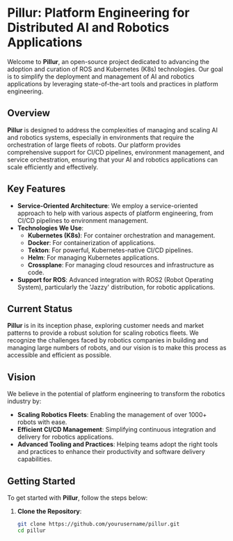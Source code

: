 # Pillur: Platform Engineering for Distributed AI and Robotics Applications

Welcome to **Pillur**, an open-source project dedicated to advancing the adoption and curation of ROS and Kubernetes (K8s) technologies. Our goal is to simplify the deployment and management of AI and robotics applications by leveraging state-of-the-art tools and practices in platform engineering.

## Overview

**Pillur** is designed to address the complexities of managing and scaling AI and robotics systems, especially in environments that require the orchestration of large fleets of robots. Our platform provides comprehensive support for CI/CD pipelines, environment management, and service orchestration, ensuring that your AI and robotics applications can scale efficiently and effectively.

## Key Features

- **Service-Oriented Architecture**: We employ a service-oriented approach to help with various aspects of platform engineering, from CI/CD pipelines to environment management.
- **Technologies We Use**: 
  - **Kubernetes (K8s)**: For container orchestration and management.
  - **Docker**: For containerization of applications.
  - **Tekton**: For powerful, Kubernetes-native CI/CD pipelines.
  - **Helm**: For managing Kubernetes applications.
  - **Crossplane**: For managing cloud resources and infrastructure as code.
- **Support for ROS**: Advanced integration with ROS2 (Robot Operating System), particularly the 'Jazzy' distribution, for robotic applications.

## Current Status

**Pillur** is in its inception phase, exploring customer needs and market patterns to provide a robust solution for scaling robotics fleets. We recognize the challenges faced by robotics companies in building and managing large numbers of robots, and our vision is to make this process as accessible and efficient as possible.

## Vision

We believe in the potential of platform engineering to transform the robotics industry by:
- **Scaling Robotics Fleets**: Enabling the management of over 1000+ robots with ease.
- **Efficient CI/CD Management**: Simplifying continuous integration and delivery for robotics applications.
- **Advanced Tooling and Practices**: Helping teams adopt the right tools and practices to enhance their productivity and software delivery capabilities.

## Getting Started

To get started with **Pillur**, follow the steps below:

1. **Clone the Repository**:
   ```bash
   git clone https://github.com/yourusername/pillur.git
   cd pillur





